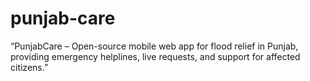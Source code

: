 # punjab-care
“PunjabCare – Open-source mobile web app for flood relief in Punjab, providing emergency helplines, live requests, and support for affected citizens.”
